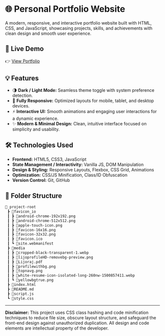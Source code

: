 # 🌐 Personal Portfolio Website

A modern, responsive, and interactive portfolio website built with HTML, CSS, and JavaScript, showcasing projects, skills, and achievements with clean design and smooth user experience.

## 🔗 Live Demo

👉 [View Portfolio](https://lijoraj-p-r.github.io/myportfolio/)  

## 💡 Features


- 🌗 **Dark / Light Mode:** Seamless theme toggle with system preference detection.  
- 📱 **Fully Responsive:** Optimized layouts for mobile, tablet, and desktop devices.  
- ⚡ **Interactive UI:** Smooth animations and engaging user interactions for a dynamic experience.  
- ✨ **Modern & Minimal Design:** Clean, intuitive interface focused on simplicity and usability.  

## 🛠 Technologies Used

- **Frontend:** HTML5, CSS3, JavaScript  
- **State Management / Interactivity:** Vanilla JS, DOM Manipulation  
- **Design & Styling:** Responsive Layouts, Flexbox, CSS Grid, Animations  
- **Optimization:** CSS/JS Minification, Class/ID Obfuscation  
- **Version Control:** Git, GitHub  

## 📁 Folder Structure

```bash
📂 project-root
 ┣ 📂favicon_io
 ┃ ┣ 📜android-chrome-192x192.png
 ┃ ┣ 📜android-chrome-512x512.png
 ┃ ┣ 📜apple-touch-icon.png
 ┃ ┣ 📜favicon-16x16.png
 ┃ ┣ 📜favicon-32x32.png
 ┃ ┣ 📜favicon.ico
 ┃ ┗ 📜site.webmanifest
 ┣ 📂media
 ┃ ┣ 📜cropped-black-transparent-1.webp
 ┃ ┣ 📜lijoprofileHD-removebg-preview.png
 ┃ ┣ 📜Lijoraj.pdf
 ┃ ┣ 📜profilewithbg.png
 ┃ ┣ 📜topnavg.png
 ┃ ┣ 📜white-resume-icon-isolated-long-260nw-1500857411.webp
 ┃ ┗ 📜yellowbgtrue.png
 ┣ 📜index.html
 ┣ 📜README.md
 ┣ 📜script.js
 ┗ 📜style.css
```
---
**Disclaimer:** This project uses CSS class hashing and code minification techniques to reduce file size, obscure layout structure, and safeguard the front-end design against unauthorized duplication. All design and code elements are intellectual property of the developer.
